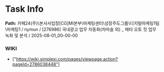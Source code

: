 # Task Info

**Path:** 카페24(주)\본사사업장\[CG]MI본부\마케팅센터\성장주도그룹\디지털마케팅1팀\마케팅1 / nymun / [276986] 국내광고 업무 자동화(차마솔 외) _ 메타 오토 킷 업무 녹화 및 분석 / 2025-08-01_00-00-00

### WIKI
- ["https://wiki.simplexi.com/pages/viewpage.action?pageId=2786038448"]

